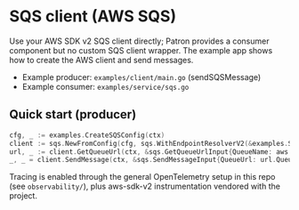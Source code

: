 # SQS client (AWS SQS)

Use your AWS SDK v2 SQS client directly; Patron provides a consumer component but no custom SQS client wrapper. The example app shows how to create the AWS client and send messages.

- Example producer: `examples/client/main.go` (sendSQSMessage)
- Example consumer: `examples/service/sqs.go`

## Quick start (producer)

```go
cfg, _ := examples.CreateSQSConfig(ctx)
client := sqs.NewFromConfig(cfg, sqs.WithEndpointResolverV2(&examples.SQSCustomResolver{}))
url, _ := client.GetQueueUrl(ctx, &sqs.GetQueueUrlInput{QueueName: aws.String(queue)})
_, _ = client.SendMessage(ctx, &sqs.SendMessageInput{QueueUrl: url.QueueUrl, MessageBody: aws.String("hello")})
```

Tracing is enabled through the general OpenTelemetry setup in this repo (see `observability/`), plus aws-sdk-v2 instrumentation vendored with the project.
